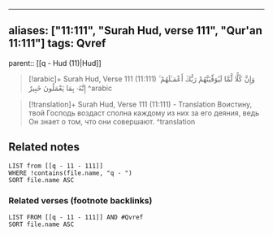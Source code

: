 
---
aliases: ["11:111", "Surah Hud, verse 111", "Qur'an 11:111"]
tags: Qvref
---

parent:: [[q - Hud (11)|Hud]]

> [!arabic]+ Surah Hud, Verse 111 (11:111)
> <span class="quran-arabic">وَإِنَّ كُلًّا لَّمَّا لَيُوَفِّيَنَّهُمْ رَبُّكَ أَعْمَـٰلَهُمْ ۚ إِنَّهُۥ بِمَا يَعْمَلُونَ خَبِيرٌ</span>
^arabic

> [!translation]+ Surah Hud, Verse 111 (11:111) - Translation
> Воистину, твой Господь воздаст сполна каждому из них за его деяния, ведь Он знает о том, что они совершают.
^translation



## Related notes
```dataview
LIST from [[q - 11 - 111]]
WHERE !contains(file.name, "q - ")
SORT file.name ASC
```

### Related verses (footnote backlinks)
```dataview
LIST FROM [[q - 11 - 111]] AND #Qvref
SORT file.name ASC
```

